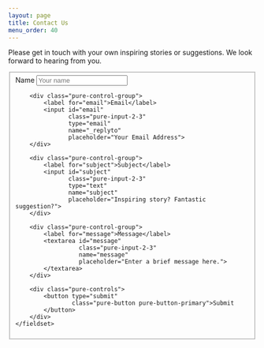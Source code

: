 ```yaml
---
layout: page
title: Contact Us
menu_order: 40
---
```

Please get in touch with your own inspiring stories or suggestions. We look forward to hearing from you.

<form class="pure-form pure-form-aligned"
        action="https://formspree.io/ieso.ethiopia@gmail.com"
        method="POST">
    <fieldset>
        <div class="pure-control-group">
            <label for="name">Name</label>
            <input id="name" 
                   class="pure-input-2-3" 
                   type="text" 
                   name="name" 
                   placeholder="Your name">
        </div>
        
        <div class="pure-control-group">
            <label for="email">Email</label>
            <input id="email" 
                   class="pure-input-2-3" 
                   type="email" 
                   name="_replyto" 
                   placeholder="Your Email Address">
        </div>
        
        <div class="pure-control-group">
            <label for="subject">Subject</label>
            <input id="subject" 
                   class="pure-input-2-3"
                   type="text" 
                   name="subject" 
                   placeholder="Inspiring story? Fantastic suggestion?">
        </div>
        
        <div class="pure-control-group">
            <label for="message">Message</label>
            <textarea id="message" 
                      class="pure-input-2-3"
                      name="message" 
                      placeholder="Enter a brief message here.">
            </textarea>
        </div>

        <div class="pure-controls">
            <button type="submit" 
                    class="pure-button pure-button-primary">Submit
            </button>
        </div>
    </fieldset>
</form>